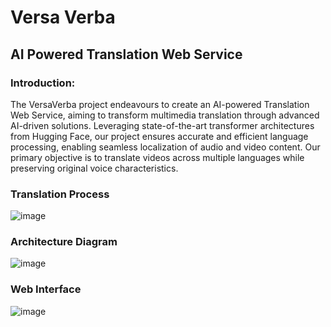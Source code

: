 # Versa Verba
## AI Powered Translation Web Service

### Introduction: 
The VersaVerba project endeavours to create an AI-powered Translation Web Service, aiming to transform multimedia translation through advanced AI-driven solutions. Leveraging state-of-the-art transformer architectures from Hugging Face, our project ensures accurate and efficient language processing, enabling seamless localization of audio and video content. Our primary objective is to translate videos across multiple languages while preserving original voice characteristics.

### Translation Process
![image](https://github.com/Connor-McCarron/Versa-Verba/assets/78273828/2c633d6e-9b73-448b-9ab6-8a486acf580a)

### Architecture Diagram
![image](https://github.com/Connor-McCarron/Versa-Verba/assets/78273828/3a917827-6a91-4a17-8d31-062f56e856d3)

### Web Interface
![image](https://github.com/Connor-McCarron/Versa-Verba/assets/78273828/e0fc09b9-fd35-49e3-a05a-459c6f23254c)
